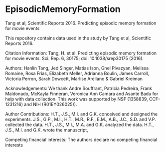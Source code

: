 # EpisodicMemoryFormation
Tang et al, Scientific Reports 2016. Predicting episodic memory formation for movie events


This repository contains data used in the study by Tang et al, Scientific Reports 2016.

Citation Information:
Tang, H. et al. Predicting episodic memory formation for movie events. Sci. Rep. 6, 30175; doi: 10.1038/srep30175 (2016).

Authors:
Hanlin Tang, Jed Singer, Matias Ison, Gnel Pivazyan, Melissa Romaine, Rosa Frias, Elizabeth Meller, Adrianna Boulin, James Carroll, Victoria Perron, Sarah Dowcett, Marlise Arellano & Gabriel Kreiman

Acknowledgements:
We thank Andre Souffrant, Patricia Pedreira, Frank Maldonado, McKayla Finneran, Veronica Ann Camara and
Asante Badu for help with data collection. This work was supported by NSF (1358839, CCF-1231216) and NIH
(R01EY026025)).

Author Contributions:
H.T., J.S., M.I. and G.K. conceived and designed the experiments. J.S., G.P., M.I., H.T., M.R., R.F., E.M., A.B., J.C.,
S.D. and V.P. collected the data. H.T., J.S., M.I., M.A. and G.K. analyzed the data. H.T., J.S., M.I. and G.K. wrote
the manuscript,

Competing financial interests: 
The authors declare no competing financial interests
